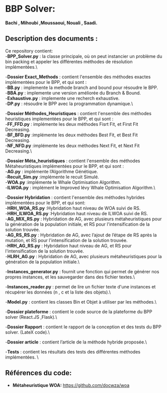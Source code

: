 # BBP Solver:
**Bachi , Mihoubi ,Moussaoui, Nouali , Saadi.**

## Description des documents : 
Ce repository contient:\
-**BPP_Solver.py**    : la classe principale, où on peut instancier un problème du bin packing et appeler les différentes méthodes de résolution implémentées.\
 
-**Dossier Exact_Methods**  : contient l'ensemble des méthodes exactes implémentées pour le BPP, et qui sont :\
    -**BB.py**  : implemente la methode branch and bound pour résoudre le BPP.\
    -**BBA.py** : implemente une version améliorée du Branch & Bound.\
    -**Exhaustive.py**  : implemente une recherch exhaustive.\
    -**DP.py**  : résoudre le BPP avec la programmation dynamique.\
    
-**Dossier Méthodes_Heuristiques**  : contient l'ensemble des méthodes heuristiques implementées pour le BPP, et qui sont :\
    -**FF_FFD.py**  : implémente les deux méthodes Fisrt Fit, et First Fit Decreasing.\
    -**BF_BFD.py**  :implémente les deux méthodes Best Fit, et Best Fit Decreasing.\
    -**NF_NFD.py**  :implémente les deux méthodes Next Fit, et Next Fit Decreasing.\
     
-**Dossier Méta_heuristiques**  : contient l'ensemble des méthodes Métaheuristiques implémentées pour le BPP, et qui sont :\
    -**AG.py**  : implémente l’Algorithme Génétique.\
    -**Recuit_Sim.py**  :implémente le recuit Simulé.\
    -**WOA.py** :implémente le Whale Optimisation Algorithm.\
    -**ILWOA.py**   : implément le Improved lévy Whale Optimisation Algorithm.\
     
-**Dossier Hybridation**    : contient l'ensemble des méthodes hybrides implémentées pour le BPP, et qui sont:\
    -**HRH_WOA_RS.py**  :Hybridation haut niveau de WOA suivi de RS.\
    -**HRH_ILWOA_RS.py**    :Hybridation haut niveau de ILWOA suivi de RS.\
    -**AG_MIX_RS.py**   : Hybridation de AG, avec plusieurs métaheuristiques pour la génération de la population initiale, et RS pour l'intensification de la solution trouvée.\
    -**AG_RS_RS.py**    : Hybridation de AG, avec l’ajout de l’étape de RS après la mutation, et RS pour l'intensification de la solution trouvée.\
    -**HRH_AG_RS.py**   : Hybridation haut niveau de AG, et RS pour l'intensification de la solution trouvée.\
    -**HLRH_AG.py** : Hybridation de AG,  avec plusieurs métaheuristiques pour la génération de la population initiale.\
    
-**Instances_generator.py** : fournit une fonction qui permet de générer nos propres instances, et les sauvegarder dans des fichier textes.\
 
-**Instances_reader.py**    : permet de lire un fichier texte d'une instances et récupérer les données (n , c et la liste des objets).\
 
-**Model.py**   : contient les classes Bin et Objet à utiliser par les méthodes.\
 
-**Dossier plateforme** : contient le code source de la plateforme du BPP solver (React.JS ,Flask).\
 
-**Dossier Rapport**    : contient le rapport de la conception et des tests du BPP solver. (LateX code).\
 
-**Dossier article**    : contient l’article de la méthode hybride proposée.\
 
-**Tests**  : contient les résultats des tests des différentes méthodes implémentées. \
 
 
 ## Références du code:
- **Métaheuristique WOA:** https://github.com/docwza/woa
